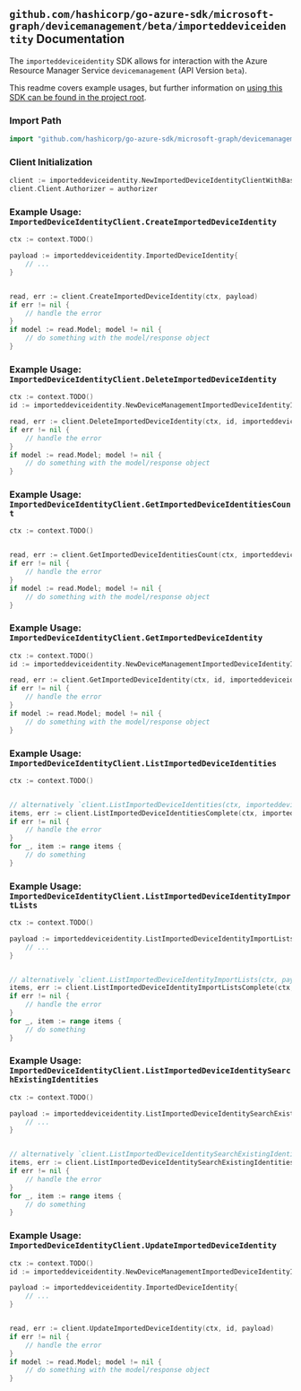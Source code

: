 
## `github.com/hashicorp/go-azure-sdk/microsoft-graph/devicemanagement/beta/importeddeviceidentity` Documentation

The `importeddeviceidentity` SDK allows for interaction with the Azure Resource Manager Service `devicemanagement` (API Version `beta`).

This readme covers example usages, but further information on [using this SDK can be found in the project root](https://github.com/hashicorp/go-azure-sdk/tree/main/docs).

### Import Path

```go
import "github.com/hashicorp/go-azure-sdk/microsoft-graph/devicemanagement/beta/importeddeviceidentity"
```


### Client Initialization

```go
client := importeddeviceidentity.NewImportedDeviceIdentityClientWithBaseURI("https://management.azure.com")
client.Client.Authorizer = authorizer
```


### Example Usage: `ImportedDeviceIdentityClient.CreateImportedDeviceIdentity`

```go
ctx := context.TODO()

payload := importeddeviceidentity.ImportedDeviceIdentity{
	// ...
}


read, err := client.CreateImportedDeviceIdentity(ctx, payload)
if err != nil {
	// handle the error
}
if model := read.Model; model != nil {
	// do something with the model/response object
}
```


### Example Usage: `ImportedDeviceIdentityClient.DeleteImportedDeviceIdentity`

```go
ctx := context.TODO()
id := importeddeviceidentity.NewDeviceManagementImportedDeviceIdentityID("importedDeviceIdentityIdValue")

read, err := client.DeleteImportedDeviceIdentity(ctx, id, importeddeviceidentity.DefaultDeleteImportedDeviceIdentityOperationOptions())
if err != nil {
	// handle the error
}
if model := read.Model; model != nil {
	// do something with the model/response object
}
```


### Example Usage: `ImportedDeviceIdentityClient.GetImportedDeviceIdentitiesCount`

```go
ctx := context.TODO()


read, err := client.GetImportedDeviceIdentitiesCount(ctx, importeddeviceidentity.DefaultGetImportedDeviceIdentitiesCountOperationOptions())
if err != nil {
	// handle the error
}
if model := read.Model; model != nil {
	// do something with the model/response object
}
```


### Example Usage: `ImportedDeviceIdentityClient.GetImportedDeviceIdentity`

```go
ctx := context.TODO()
id := importeddeviceidentity.NewDeviceManagementImportedDeviceIdentityID("importedDeviceIdentityIdValue")

read, err := client.GetImportedDeviceIdentity(ctx, id, importeddeviceidentity.DefaultGetImportedDeviceIdentityOperationOptions())
if err != nil {
	// handle the error
}
if model := read.Model; model != nil {
	// do something with the model/response object
}
```


### Example Usage: `ImportedDeviceIdentityClient.ListImportedDeviceIdentities`

```go
ctx := context.TODO()


// alternatively `client.ListImportedDeviceIdentities(ctx, importeddeviceidentity.DefaultListImportedDeviceIdentitiesOperationOptions())` can be used to do batched pagination
items, err := client.ListImportedDeviceIdentitiesComplete(ctx, importeddeviceidentity.DefaultListImportedDeviceIdentitiesOperationOptions())
if err != nil {
	// handle the error
}
for _, item := range items {
	// do something
}
```


### Example Usage: `ImportedDeviceIdentityClient.ListImportedDeviceIdentityImportLists`

```go
ctx := context.TODO()

payload := importeddeviceidentity.ListImportedDeviceIdentityImportListsRequest{
	// ...
}


// alternatively `client.ListImportedDeviceIdentityImportLists(ctx, payload, importeddeviceidentity.DefaultListImportedDeviceIdentityImportListsOperationOptions())` can be used to do batched pagination
items, err := client.ListImportedDeviceIdentityImportListsComplete(ctx, payload, importeddeviceidentity.DefaultListImportedDeviceIdentityImportListsOperationOptions())
if err != nil {
	// handle the error
}
for _, item := range items {
	// do something
}
```


### Example Usage: `ImportedDeviceIdentityClient.ListImportedDeviceIdentitySearchExistingIdentities`

```go
ctx := context.TODO()

payload := importeddeviceidentity.ListImportedDeviceIdentitySearchExistingIdentitiesRequest{
	// ...
}


// alternatively `client.ListImportedDeviceIdentitySearchExistingIdentities(ctx, payload, importeddeviceidentity.DefaultListImportedDeviceIdentitySearchExistingIdentitiesOperationOptions())` can be used to do batched pagination
items, err := client.ListImportedDeviceIdentitySearchExistingIdentitiesComplete(ctx, payload, importeddeviceidentity.DefaultListImportedDeviceIdentitySearchExistingIdentitiesOperationOptions())
if err != nil {
	// handle the error
}
for _, item := range items {
	// do something
}
```


### Example Usage: `ImportedDeviceIdentityClient.UpdateImportedDeviceIdentity`

```go
ctx := context.TODO()
id := importeddeviceidentity.NewDeviceManagementImportedDeviceIdentityID("importedDeviceIdentityIdValue")

payload := importeddeviceidentity.ImportedDeviceIdentity{
	// ...
}


read, err := client.UpdateImportedDeviceIdentity(ctx, id, payload)
if err != nil {
	// handle the error
}
if model := read.Model; model != nil {
	// do something with the model/response object
}
```

